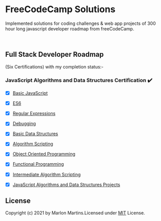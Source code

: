 # FreeCodeCamp Solutions
Implemented solutions for coding challenges & web app projects of 300 hour long javascript developer roadmap from freeCodeCamp.


<br>

## Full Stack Developer Roadmap 
   (Six Certifications) with my completion status:-
   


### JavaScript Algorithms and Data Structures Certification :heavy_check_mark: 
* [x] [Basic JavaScript](https://github.com/yadavanuj1996/freecodecamp-solutions/tree/master/Javascript%20Algorithms%20And%20Data%20Structures%20Certification/Basic%20Javascript)
* [x] [ES6](https://github.com/yadavanuj1996/freecodecamp-solutions/tree/master/Javascript%20Algorithms%20And%20Data%20Structures%20Certification/ES6)
* [x] [Regular Expressions](https://github.com/yadavanuj1996/freecodecamp-solutions/tree/master/Javascript%20Algorithms%20And%20Data%20Structures%20Certification/Regular%20Expressions)
* [x] [Debugging](https://github.com/yadavanuj1996/freecodecamp-solutions/tree/master/Javascript%20Algorithms%20And%20Data%20Structures%20Certification/Debugging)
* [x] [Basic Data Structures](https://github.com/yadavanuj1996/freecodecamp-solutions/tree/master/Javascript%20Algorithms%20And%20Data%20Structures%20Certification/Basic%20Data%20Structures)
* [x] [Algorithm Scripting](https://github.com/yadavanuj1996/freecodecamp-solutions/tree/master/Javascript%20Algorithms%20And%20Data%20Structures%20Certification/Basic%20Algorithm%20Scripting)
* [x] [Object Oriented Programming](https://github.com/yadavanuj1996/freecodecamp-solutions/tree/master/Javascript%20Algorithms%20And%20Data%20Structures%20Certification/Object%20Oriented%20Programming)
* [x] [Functional Programming](https://github.com/yadavanuj1996/freecodecamp-solutions/tree/master/Javascript%20Algorithms%20And%20Data%20Structures%20Certification/Functional%20Programming)
* [x] [Intermediate Algorithm Scripting](https://github.com/yadavanuj1996/freecodecamp-solutions/tree/master/Javascript%20Algorithms%20And%20Data%20Structures%20Certification/Intermediate%20Algorithm%20Scripting)
* [x] [JavaScript Algorithms and Data Structures Projects](https://github.com/yadavanuj1996/freecodecamp-solutions/tree/master/Javascript%20Algorithms%20And%20Data%20Structures%20Certification/JavaScript%20Algorithms%20and%20Data%20Structures%20Projects)



## License
Copyright (c) 2021 by Marlon Martins.Licensed under [MIT](https://choosealicense.com/licenses/mit/) License.
